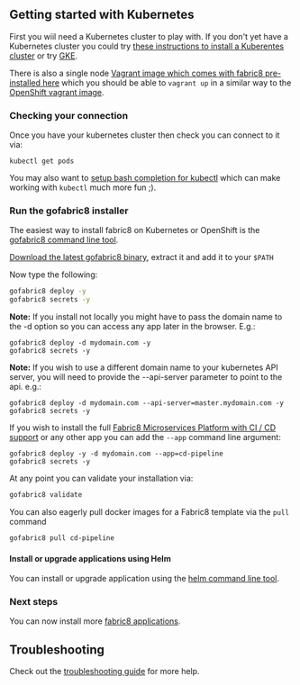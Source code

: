 ## Getting started with Kubernetes

First you wiil need a Kubernetes cluster to play with. If you don't yet have a Kubernetes cluster you could try [these instructions to install a Kuberentes cluster](http://kubernetes.io/docs/getting-started-guides/binary_release/#download-kubernetes-and-automatically-set-up-a-default-cluster) or try [GKE](gke.html).

There is also a single node [Vagrant image which comes with fabric8 pre-installed here](https://github.com/fabric8io/fabric8-installer/tree/master/vagrant/kubernetes) which you should be able to `vagrant up` in a similar way to the [OpenShift vagrant image](vagrant.html).

### Checking your connection

Once you have your kubernetes cluster then check you can connect to it via:

```
kubectl get pods
```

You may also want to [setup bash completion for kubectl](https://blog.fabric8.io/enable-bash-completion-for-kubernetes-with-kubectl-506bc89fe79e#.wswsvb7y7) which can make working with `kubectl` much more fun ;).

### Run the gofabric8 installer

The easiest way to install fabric8 on Kubernetes or OpenShift is the [gofabric8 command line tool](https://github.com/fabric8io/gofabric8).

[Download the latest gofabric8 binary](https://github.com/fabric8io/gofabric8/releases), extract it and add it to your `$PATH`

Now type the following:

```sh
gofabric8 deploy -y
gofabric8 secrets -y
```

**Note:** If you install not locally you might have to pass the domain name to the -d option so you can access any app later in the browser. E.g.:

```
gofabric8 deploy -d mydomain.com -y
gofabric8 secrets -y
```

**Note:** If you wish to use a different domain name to your kubernetes API server, you will need to provide the --api-server parameter to point to the api. e.g.:

```
gofabric8 deploy -d mydomain.com --api-server=master.mydomain.com -y
gofabric8 secrets -y
```

If you wish to install the full [Fabric8 Microservices Platform with CI / CD support](../cdelivery.html) or any other app you can add the `--app` command line argument:

```
gofabric8 deploy -y -d mydomain.com --app=cd-pipeline
gofabric8 secrets -y
```

At any point you can validate your installation via:

```sh
gofabric8 validate
```

You can also eagerly pull docker images for a Fabric8 template via the `pull` command

```sh
gofabric8 pull cd-pipeline
```

#### Install or upgrade applications using Helm

You can install or upgrade application using the [helm command line tool](http://fabric8.io/guide/helm.html).


### Next steps

You can now install more [fabric8 applications](apps.html).

## Troubleshooting

Check out the [troubleshooting guide](troubleshooting.html) for more help.

